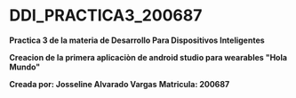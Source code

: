 # DDI_PRACTICA3_200687

**Practica 3 de la materia de Desarrollo Para Dispositivos Inteligentes**

**Creacion de la primera aplicaciòn de android studio para wearables "Hola Mundo"**

**Creada por: Josseline Alvarado Vargas** 
**Matricula: 200687**



